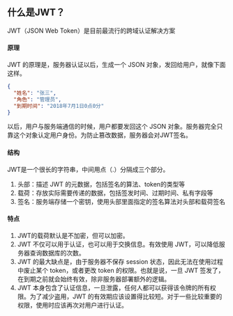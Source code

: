 ## 什么是JWT？

JWT（JSON Web Token）是目前最流行的跨域认证解决方案

#### 原理

JWT 的原理是，服务器认证以后，生成一个 JSON 对象，发回给用户，就像下面这样。

```json
{
  "姓名": "张三",
  "角色": "管理员",
  "到期时间": "2018年7月1日0点0分"
}
```

以后，用户与服务端通信的时候，用户都要发回这个 JSON 对象。服务器完全只靠这个对象认定用户身份。为防止篡改数据，服务器会对JWT签名。

#### 结构

JWT是一个很长的字符串，中间用点（.）分隔成三个部分。

1. 头部：描述 JWT 的元数据，包括签名的算法、token的类型等
2. 载荷：存放实际需要传递的数据，包括签发时间、过期时间、私有字段等
3. 签名：服务端存储一个密钥，使用头部里面指定的签名算法对头部和载荷签名

#### 特点

1. JWT的载荷默认是不加密，但可以加密。
2. JWT 不仅可以用于认证，也可以用于交换信息。有效使用 JWT，可以降低服务器查询数据库的次数。
3. JWT 的最大缺点是，由于服务器不保存 session 状态，因此无法在使用过程中废止某个 token，或者更改 token 的权限。也就是说，一旦 JWT 签发了，在到期之前就会始终有效，除非服务器部署额外的逻辑。
4. JWT 本身包含了认证信息，一旦泄露，任何人都可以获得该令牌的所有权限。为了减少盗用，JWT 的有效期应该设置得比较短。对于一些比较重要的权限，使用时应该再次对用户进行认证。